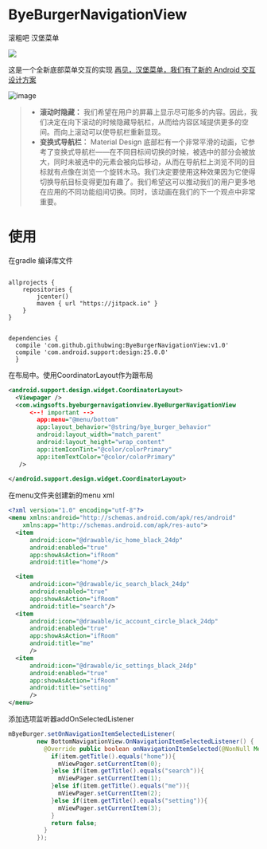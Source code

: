 # ByeBurgerNavigationView
滚粗吧 汉堡菜单

[![](https://jitpack.io/v/githubwing/ByeBurgerNavigationView.svg)](https://jitpack.io/#githubwing/ByeBurgerNavigationView)

这是一个全新底部菜单交互的实现 [再见，汉堡菜单，我们有了新的 Android 交互设计方案](https://github.com/xitu/gold-miner/blob/master/TODO/bye-bye-burger.md)


![image](https://github.com/githubwing/ByeBurgerNavigationView/raw/master/preview.gif)



> *   **滚动时隐藏：** 我们希望在用户的屏幕上显示尽可能多的内容。因此，我们决定在向下滚动的时候隐藏导航栏，从而给内容区域提供更多的空间。而向上滚动可以使导航栏重新显现。
> *   **变换式导航栏：** Material Design 底部栏有一个非常平滑的动画，它参考了变换式导航栏——在不同目标间切换的时候，被选中的部分会被放大，同时未被选中的元素会被向后移动，从而在导航栏上浏览不同的目标就有点像在浏览一个旋转木马。我们决定要使用这种效果因为它使得切换导航目标变得更加有趣了。我们希望这可以推动我们的用户更多地在应用的不同功能组间切换。同时，该动画在我们的下一个观点中非常重要。

# 使用

在gradle 编译库文件

```gralde

allprojects {
    repositories {
        jcenter()
        maven { url "https://jitpack.io" }
    }
}


dependencies {
  compile 'com.github.githubwing:ByeBurgerNavigationView:v1.0'
  compile 'com.android.support:design:25.0.0'
  }
```
在布局中。使用CoordinatorLayout作为跟布局

```xml
<android.support.design.widget.CoordinatorLayout>
  <Viewpager />
  <com.wingsofts.byeburgernavigationview.ByeBurgerNavigationView 
      <--! important --> 
        app:menu="@menu/bottom"
        app:layout_behavior="@string/bye_burger_behavior"  
        android:layout_width="match_parent"
        android:layout_height="wrap_content"
        app:itemIconTint="@color/colorPrimary"
        app:itemTextColor="@color/colorPrimary"
   />
      
</android.support.design.widget.CoordinatorLayout>

```


在menu文件夹创建新的menu xml

```xml
<?xml version="1.0" encoding="utf-8"?>
<menu xmlns:android="http://schemas.android.com/apk/res/android"
    xmlns:app="http://schemas.android.com/apk/res-auto">
  <item
      android:icon="@drawable/ic_home_black_24dp"
      android:enabled="true"
      app:showAsAction="ifRoom"
      android:title="home"/>

  <item
      android:icon="@drawable/ic_search_black_24dp"
      android:enabled="true"
      app:showAsAction="ifRoom"
      android:title="search"/>
  <item
      android:icon="@drawable/ic_account_circle_black_24dp"
      android:enabled="true"
      app:showAsAction="ifRoom"
      android:title="me"
      />
  <item
      android:icon="@drawable/ic_settings_black_24dp"
      android:enabled="true"
      app:showAsAction="ifRoom"
      android:title="setting"
      />
</menu>
```

添加选项监听器addOnSelectedListener
```java
mByeBurger.setOnNavigationItemSelectedListener(
        new BottomNavigationView.OnNavigationItemSelectedListener() {
          @Override public boolean onNavigationItemSelected(@NonNull MenuItem item) {
            if(item.getTitle().equals("home")){
              mViewPager.setCurrentItem(0);
            }else if(item.getTitle().equals("search")){
              mViewPager.setCurrentItem(1);
            }else if(item.getTitle().equals("me")){
              mViewPager.setCurrentItem(2);
            }else if(item.getTitle().equals("setting")){
              mViewPager.setCurrentItem(3);
            }
            return false;
          }
        });
```
